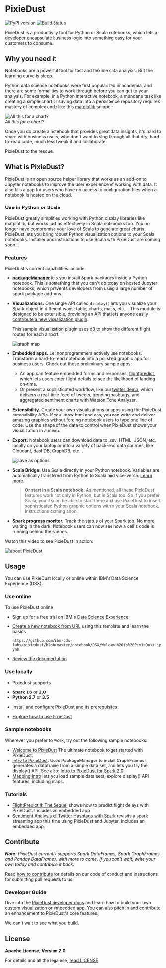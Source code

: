 # PixieDust

[![PyPI version](https://badge.fury.io/py/pixiedust.svg)](https://badge.fury.io/py/pixiedust)
[![Build Status](https://travis-ci.org/ibm-cds-labs/pixiedust.svg?branch=master)](https://travis-ci.org/ibm-cds-labs/pixiedust)  

PixieDust is a productivity tool for Python or Scala notebooks, which lets a developer encapsulate business logic into something easy for your customers to consume.

## Why you need it

Notebooks are a powerful tool for fast and flexible data analysis. But the learning curve is steep.

Python data science notebooks were first popularized in academia, and there are some formalities to work through before you can get to your analysis. For example, in a Python interactive notebook, a mundane task like creating a simple chart or saving data into a persistence repository requires mastery of complex code like this [matplotlib](http://matplotlib.org/) snippet:

![All this for a chart?](https://developer.ibm.com/wp-content/uploads/sites/85/2016/10/hairymatplotlib.png)<br>
*All this for a chart?*

Once you do create a notebook that provides great data insights, it&#39;s hard to share with business users, who don't want to slog through all that dry, hard-to-read code, much less tweak it and collaborate.

PixieDust to the rescue. 

## What is PixieDust?

PixieDust is an open source helper library that works as an add-on to Jupyter notebooks to improve the user experience of working with data. It also fills a gap for users who have no access to configuration files when a notebook is hosted on the cloud. 

### Use in Python or Scala

PixieDust greatly simplifies working with Python display libraries like matplotlib, but works just as effectively in Scala notebooks too. You no longer have compromise your love of Scala to generate great charts. PixieDust lets you bring robust Python visualization options to your Scala notebooks. Installer and instructions to use Scala with PixieDust are coming soon... 

### Features

PixieDust's current capabilities include:

- **[packageManager](https://ibm-cds-labs.github.io/pixiedust/packagemanager.html)** lets you install Spark packages inside a Python notebook. This is something that you can't do today on hosted Jupyter notebooks, which prevents developers from using a large number of spark package add-ons.

- **Visualizations.** One single API called `display()` lets you visualize your Spark object in different ways: table, charts, maps, etc.... This module is designed to be extensible, providing an API that lets anyone easily [contribute a new visualization plugin](https://ibm-cds-labs.github.io/pixiedust/writeviz.html). 
   
   This sample visualization plugin uses d3 to show the different flight routes for each airport:

   ![graph map](http://developer.ibm.com/clouddataservices/wp-content/uploads/sites/47/2016/07/pd_graphmap.png)
- **Embedded apps.** Let nonprogrammers actively use notebooks. Transform a hard-to-read notebook into a polished graphic app for business users. Check out these preliminary sample apps: 

   - An app can feature embedded forms and responses, [flightpredict](https://github.com/ibm-cds-labs/simple-data-pipe-connector-flightstats/tree/master/pixiedust_flightpredict), which lets users enter flight details to see the likelihood of landing on-time.
   - Or present a sophisticated workflow, like our [twitter demo](https://github.com/ibm-cds-labs/pixiedust_incubator/tree/master/twitterdemo), which delivers a real-time feed of tweets, trending hashtags, and aggregated sentiment charts with Watson Tone Analyzer. 

- **Extensibility.** Create your own visualizations or apps using the PixieDust extensibility APIs. If you know html and css, you can write and deliver amazing graphics without forcing notebook users to type one line of code. Use the shape of the data to control when PixieDust shows your visualization in a menu.

- **Export.** Notebook users can download data to .csv, HTML, JSON, etc. locally on your laptop or into a variety of back-end data sources, like Cloudant, dashDB, GraphDB, etc...

   ![save as options](http://developer.ibm.com/clouddataservices/wp-content/uploads/sites/47/2016/07/pd_download.png)
- **Scala Bridge.** Use Scala directly in your Python notebook. Variables are automatically transfered from Python to Scala and vice-versa.   [Learn more](https://ibm-cds-labs.github.io/pixiedust/scalabridge.html).

  > **Or start in a Scala notebook.** As mentioned, all these PixieDust features work not only in Python, but in Scala too. So if you prefer Scala, you'll soon be able to start there and use PixieDust to insert sophisticated Python graphic options within your Scala notebook. Instructions coming soon.

- **Spark progress monitor.** Track the status of your Spark job. No more waiting in the dark. Notebook users can now see how a cell's code is running behind the scenes.

Watch this video to see PixieDust in action: 

[![about PixieDust](https://img.youtube.com/vi/FoOHFlkCaXI/0.jpg)](https://www.youtube.com/watch?v=FoOHFlkCaXI) 

## Usage

You can use PixieDust locally or online within IBM's Data Science Experience (DSX). 

### Use online

To use PixieDust online
* Sign up for a free trial on IBM's [Data Science Experience](http://datascience.ibm.com/)
* [Create a new notebook from URL](http://datascience.ibm.com/docs/content/analyze-data/creating-notebooks.html) using this template and learn the basics

  `https://github.com/ibm-cds-labs/pixiedust/blob/master/notebook/DSX/Welcome%20to%20PixieDust.ipynb` 
  
* [Review the documentation](https://ibm-cds-labs.github.io/pixiedust/use.html)  

### Use locally

* Pixiedust supports
 - **Spark 1.6** or **2.0** 
 - **Python 2.7** or **3.5** 

* [Install and configure PixieDust and its prerequisites](https://ibm-cds-labs.github.io/pixiedust/install.html) 

* [Explore how to use PixieDust](https://ibm-cds-labs.github.io/pixiedust/use.html)


### Sample notebooks
Wherever you prefer to work, try out the following sample notebooks:
 - [Welcome to PixieDust](https://github.com/ibm-cds-labs/pixiedust/blob/master/notebook/DSX/Welcome%20to%20PixieDust.ipynb) The ultimate notebook to get started with PixieDust.
 - [Intro to PixieDust](https://github.com/ibm-cds-labs/pixiedust/blob/master/notebook/Intro%20to%20PixieDust.ipynb).  Uses PackageManager to install GraphFrames, generates a dataframe from a simple data set, and lets you try the display() API. See also: [Intro to PixieDust for Spark 2.0](https://github.com/ibm-cds-labs/pixiedust/blob/master/notebook/Intro%20to%20PixieDust%20Spark%202.0.ipynb)
 - [Mapping Intro](https://github.com/ibm-cds-labs/pixiedust/blob/master/notebook/mapping_intro.ipynb) lets you load sample data sets, explore display() API features, including maps.

### Tutorials

 - [FlightPredict II: The Sequel](https://medium.com/ibm-watson-data-lab/flightpredict-ii-the-sequel-fb613afd6e91) shows how to predict flight delays with PixieDust. Includes an embedded app
 - [Sentiment Analysis of Twitter Hashtags with Spark](https://medium.com/ibm-watson-data-lab/real-time-sentiment-analysis-of-twitter-hashtags-with-spark-7ee6ca5c1585#.gbqjjf3ef) revisits a spark streaming app this time using PixieDust and Jupyter. Includes an embedded app.

## Contribute

_**Note:** PixieDust currently supports Spark DataFrames, Spark GraphFrames and Pandas DataFrames, with more to come. If you can't wait, write your own today and contribute it back._

Read [how to contribute](https://ibm-cds-labs.github.io/pixiedust/contribute.html) for details on our code of conduct and instructions for submitting pull requests to us. 

### Developer Guide

Dive into the [PixieDust developer docs](https://ibm-cds-labs.github.io/pixiedust/) and learn how to build your own custom visualization or embedded app. You can also pitch in and contribute an enhancement to PixieDust's core features. 

We can't wait to see what you build.

## License

**Apache License, Version 2.0**. 

For details and all the legalese, [read LICENSE](https://github.com/ibm-cds-labs/pixiedust/blob/master/LICENSE).
